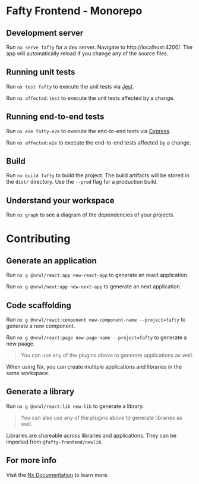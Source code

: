 

# Fafty Frontend - Monorepo


## Development server

Run `nx serve fafty` for a dev server. Navigate to http://localhost:4200/. The app will automatically reload if you change any of the source files.

## Running unit tests

Run `nx test fafty` to execute the unit tests via [Jest](https://jestjs.io).

Run `nx affected:test` to execute the unit tests affected by a change.

## Running end-to-end tests

Run `nx e2e fafty-e2e` to execute the end-to-end tests via [Cypress](https://www.cypress.io).

Run `nx affected:e2e` to execute the end-to-end tests affected by a change.

## Build

Run `nx build fafty` to build the project. The build artifacts will be stored in the `dist/` directory. Use the `--prod` flag for a production build.

## Understand your workspace

Run `nx graph` to see a diagram of the dependencies of your projects.

# Contributing

## Generate an application

Run `nx g @nrwl/react:app new-react-app` to generate an react application.

Run `nx g @nrwl/next:app new-next-app` to generate an next application.

## Code scaffolding

Run `nx g @nrwl/react:component new-component-name --project=fafty` to generate a new component.

Run `nx g @nrwl/react:page new-page-name --project=fafty` to generate a new paage.

> You can use any of the plugins above to generate applications as well.

When using Nx, you can create multiple applications and libraries in the same workspace.

## Generate a library

Run `nx g @nrwl/react:lib new-lib` to generate a library.

> You can also use any of the plugins above to generate libraries as well.

Libraries are shareable across libraries and applications. They can be imported from `@fafty-frontend/newlib`.


## For more info 

Visit the [Nx Documentation](https://nx.dev) to learn more.
